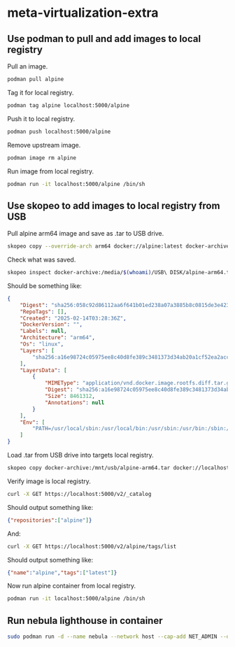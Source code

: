 # meta-virtualization-extra

## Use podman to pull and add images to local registry
Pull an image.
```bash
podman pull alpine
```

Tag it for local registry.
```bash
podman tag alpine localhost:5000/alpine
```

Push it to local registry.
```bash
podman push localhost:5000/alpine
```

Remove upstream image.
```bash
podman image rm alpine
```

Run image from local registry.
```bash
podman run -it localhost:5000/alpine /bin/sh
```

## Use skopeo to add images to local registry from USB
Pull alpine arm64 image and save as .tar to USB drive.
```bash
skopeo copy --override-arch arm64 docker://alpine:latest docker-archive:/media/$(whoami)/USB\ DISK/alpine-arm64.tar
```

Check what was saved.
```bash
skopeo inspect docker-archive:/media/$(whoami)/USB\ DISK/alpine-arm64.tar 
```

Should be something like:
```json
{
    "Digest": "sha256:058c92d86112aa6f641b01ed238a07a3885b8c0815de3e423e5c5f789c398b45",
    "RepoTags": [],
    "Created": "2025-02-14T03:28:36Z",
    "DockerVersion": "",
    "Labels": null,
    "Architecture": "arm64",
    "Os": "linux",
    "Layers": [
        "sha256:a16e98724c05975ee8c40d8fe389c3481373d34ab20a1cf52ea2accc43f71f4c"
    ],
    "LayersData": [
        {
            "MIMEType": "application/vnd.docker.image.rootfs.diff.tar.gzip",
            "Digest": "sha256:a16e98724c05975ee8c40d8fe389c3481373d34ab20a1cf52ea2accc43f71f4c",
            "Size": 8461312,
            "Annotations": null
        }
    ],
    "Env": [
        "PATH=/usr/local/sbin:/usr/local/bin:/usr/sbin:/usr/bin:/sbin:/bin"
    ]
}
```

Load .tar from USB drive into targets local registry.
```bash
skopeo copy docker-archive:/mnt/usb/alpine-arm64.tar docker://localhost:5000/alpine:latest
```

Verify image is local registry.
```bash
curl -X GET https://localhost:5000/v2/_catalog
```

Should output something like:
```json
{"repositories":["alpine"]}
```

And:
```bash
curl -X GET https://localhost:5000/v2/alpine/tags/list
```

Should output something like:
```json
{"name":"alpine","tags":["latest"]}
```

Now run alpine container from local registry.
```bash
podman run -it localhost:5000/alpine /bin/sh
```

## Run nebula lighthouse in container
```bash
sudo podman run -d --name nebula --network host --cap-add NET_ADMIN --device=/dev/net/tun --volume /home/$(whoami)/.nebula/lighthouse/keys:/etc/nebula --volume /home/$(whoami)/.nebula/lighthouse/config:/config docker.io/nebulaoss/nebula:latest
```
